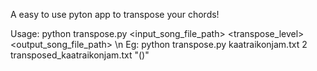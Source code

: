 A easy to use pyton app to transpose your chords!

Usage: python transpose.py <input_song_file_path> <transpose_level> <output_song_file_path> <delimiter> \n
Eg: python transpose.py kaatraikonjam.txt 2 transposed_kaatraikonjam.txt "()"
